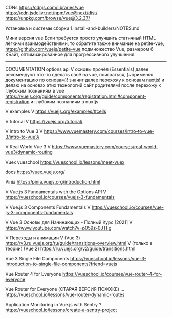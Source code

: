 CDNs
  https://cdnjs.com/libraries/vue
  https://cdn.jsdelivr.net/npm/vue@next/dist/
  https://unpkg.com/browse/vue@3.2.37/

Установка и системы сборки
  1.install-and-builders/NOTES.md

Мини версия vue 
  Если требуется просто улучшить статичный HTML лёгкими взаимодействиями, то обратите также внимание на 
    petite-vue, 
      https://github.com/vuejs/petite-vue
    подмножество Vue, размером 6 КБайт, оптимизированное для прогрессивного улучшения.

------------------------------------------------------------

DOCUMENTATION
  options api
    V основы прочёл (Essentials)
      далее рекомендуют что-то сделать своё на vue, поиграться, (~применяя документацию по основам)!
      значит далее перехожу к основам nuxtjs!
      и делаю на основах этих технологий сайт родителям!
        после перехожу к глубоким познаниям в vue
          https://vuejs.org/guide/components/registration.html#component-registration
        и глубоким познаниям в nuxtjs

  V examples
    V https://vuejs.org/examples/#cells

  V tutorial
    V https://vuejs.org/tutorial/

V Intro to Vue 3
  V https://www.vuemastery.com/courses/intro-to-vue-3/intro-to-vue3/

V Real World Vue 3
  V https://www.vuemastery.com/courses/real-world-vue3/dynamic-routing

Vuex
  vueschool
    https://vueschool.io/lessons/meet-vuex
      
  docs
    https://vuex.vuejs.org/

Pinia
  https://pinia.vuejs.org/introduction.html

V Vue.js 3 Fundamentals with the Options API
  V https://vueschool.io/courses/vuejs-3-fundamentals

V Vue.js 3 Components Fundamentals
  V https://vueschool.io/courses/vue-js-3-components-fundamentals

V Vue 3 Основы для Начинающих - Полный Курс [2021]
  V https://www.youtube.com/watch?v=p059z-0JTFg

V Переходы и анимации
  V (Vue 3)
    https://v3.ru.vuejs.org/ru/guide/transitions-overview.html
  V (только в теории) (Vue 2) 
    https://ru.vuejs.org/v2/guide/transitions.html

Vue 3 Single File Components
  https://vueschool.io/lessons/vue-3-introduction-to-single-file-components?friend=vuejs

Vue Router 4 for Everyone
  https://vueschool.io/courses/vue-router-4-for-everyone

Vue Router for Everyone (СТАРАЯ ВЕРСИЯ ПОХОЖЕ)
  ... https://vueschool.io/lessons/vue-router-dynamic-routes

Application Monitoring in Vue.js with Sentry
  ? https://vueschool.io/lessons/create-a-sentry-project
